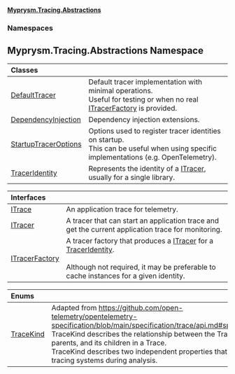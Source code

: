 #### [Myprysm.Tracing.Abstractions](index.md 'index')
### Namespaces
<a name='Myprysm_Tracing_Abstractions'></a>
## Myprysm.Tracing.Abstractions Namespace

| Classes | |
| :--- | :--- |
| [DefaultTracer](Myprysm_Tracing_Abstractions_DefaultTracer.md 'Myprysm.Tracing.Abstractions.DefaultTracer') | Default tracer implementation with minimal operations.<br/>Useful for testing or when no real [ITracerFactory](Myprysm_Tracing_Abstractions_ITracerFactory.md 'Myprysm.Tracing.Abstractions.ITracerFactory') is provided.<br/> |
| [DependencyInjection](Myprysm_Tracing_Abstractions_DependencyInjection.md 'Myprysm.Tracing.Abstractions.DependencyInjection') | Dependency injection extensions.<br/> |
| [StartupTracerOptions](Myprysm_Tracing_Abstractions_StartupTracerOptions.md 'Myprysm.Tracing.Abstractions.StartupTracerOptions') | Options used to register tracer identities on startup.<br/>This can be useful when using specific implementations (e.g. OpenTelemetry).<br/> |
| [TracerIdentity](Myprysm_Tracing_Abstractions_TracerIdentity.md 'Myprysm.Tracing.Abstractions.TracerIdentity') | Represents the identity of a [ITracer](Myprysm_Tracing_Abstractions_ITracer.md 'Myprysm.Tracing.Abstractions.ITracer'), usually for a single library.<br/> |

| Interfaces | |
| :--- | :--- |
| [ITrace](Myprysm_Tracing_Abstractions_ITrace.md 'Myprysm.Tracing.Abstractions.ITrace') | An application trace for telemetry.<br/> |
| [ITracer](Myprysm_Tracing_Abstractions_ITracer.md 'Myprysm.Tracing.Abstractions.ITracer') | A tracer that can start an application trace and get the current application trace for monitoring.<br/> |
| [ITracerFactory](Myprysm_Tracing_Abstractions_ITracerFactory.md 'Myprysm.Tracing.Abstractions.ITracerFactory') | A tracer factory that produces a [ITracer](Myprysm_Tracing_Abstractions_ITracer.md 'Myprysm.Tracing.Abstractions.ITracer') for a [TracerIdentity](Myprysm_Tracing_Abstractions_TracerIdentity.md 'Myprysm.Tracing.Abstractions.TracerIdentity').<br/><br/>Although not required, it may be preferable to cache instances for a given identity.<br/> |

| Enums | |
| :--- | :--- |
| [TraceKind](Myprysm_Tracing_Abstractions_TraceKind.md 'Myprysm.Tracing.Abstractions.TraceKind') | Adapted from https://github.com/open-telemetry/opentelemetry-specification/blob/main/specification/trace/api.md#spankind<br/>TraceKind describes the relationship between the Trace, its parents, and its children in a Trace.<br/>TraceKind describes two independent properties that benefit tracing systems during analysis.<br/> |
  
